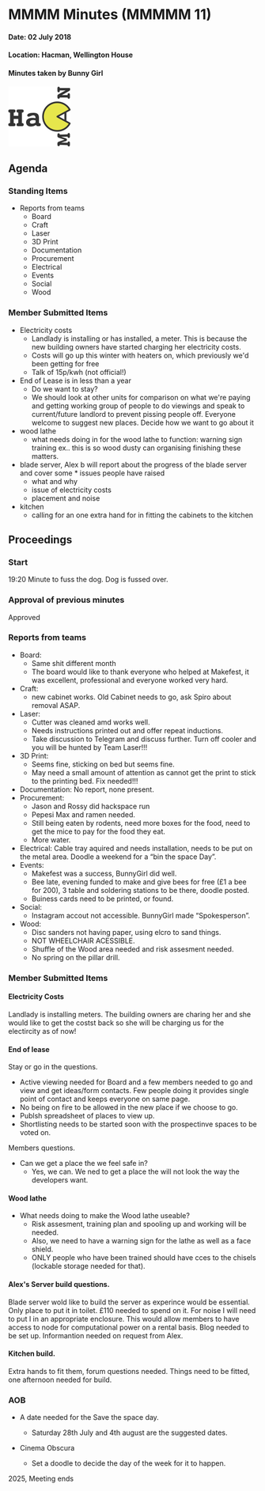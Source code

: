 # MMMM Minutes (MMMMM 11)
#### Date: 02 July 2018
#### Location: Hacman, Wellington House
#### Minutes taken by Bunny Girl
![](https://raw.githubusercontent.com/HACManchester/Branding/master/Logos/PNG/126/hackspace-dgrey.png)
## Agenda 
### Standing Items
* Reports from teams
  * Board
  * Craft
  * Laser
  * 3D Print
  * Documentation
  * Procurement
  * Electrical
  * Events
  * Social
  * Wood

### Member Submitted Items
* Electricity costs
  * Landlady is installing or has installed, a meter. This is because the new building owners have started charging her electricity costs.
  * Costs will go up this winter with heaters on, which previously we'd been getting for free
  * Talk of 15p/kwh (not official!)
* End of Lease is in less than a year
  * Do we want to stay?
  * We should look at other units for comparison on what we're paying and getting     working group of people to do viewings and speak to current/future landlord to prevent pissing people off. Everyone welcome to suggest new places.
Decide how we want to go about it
* wood lathe
  * what needs doing in for the wood lathe to function: warning sign training ex.. this is so wood dusty can organising finishing these matters.
* blade server, Alex b will report about the progress of the blade server and cover some   * issues people have raised
  * what and why
  * issue of electricity costs
  * placement and noise
* kitchen
  * calling for an one extra hand for in fitting the cabinets to the kitchen


## Proceedings
### Start
19:20
Minute to fuss the dog.
Dog is fussed over.

### Approval of previous minutes
Approved
### Reports from teams
* Board: 
  * Same shit different month 
  * The board would like to thank everyone who helped at Makefest, it was excellent, professional and everyone worked very hard. 
* Craft: 
  * new cabinet works. Old Cabinet needs to go, ask Spiro about removal ASAP. 
* Laser:
  * Cutter was cleaned amd works well. 
  * Needs instructions printed out and offer repeat inductions. 
  * Take discussion to Telegram and discuss further. Turn off cooler and you will be hunted by Team Laser!!!
* 3D Print:
  * Seems fine, sticking on bed but seems fine. 
  * May need a small amount of attention as cannot get the print to stick to the printing bed. Fix needed!!!
* Documentation: No report, none present.
* Procurement:
  * Jason and Rossy did hackspace run
  * Pepesi Max and ramen needed. 
  * Still being eaten by rodents, need more boxes for the food, need to get the mice to pay for the food they eat. 
  * More water.  
* Electrical: Cable tray aquired and needs installation, needs to be put on the metal area. Doodle a weekend for a “bin the space Day”. 
* Events:
  * Makefest was a success, BunnyGirl did well. 
  * Bee late, evening funded to make and give bees for free (£1 a bee for 200), 3 table and soldering stations to be there, doodle posted. 
  * Buiness cards need to be printed, or found.
* Social: 
  * Instagram accout not accessible. BunnyGirl made “Spokesperson”. 
* Wood: 
  * Disc sanders not having paper, using elcro to sand things. 
  * NOT WHEELCHAIR ACESSIBLE. 
  * Shuffle of the Wood area needed and risk assesment needed. 
  * No spring on the pillar drill. 
  

### Member Submitted Items
#### Electricity Costs

Landlady is installing meters. The building owners are charing her and she would like to get the costst back so she will be charging us for the electircity as of now!

#### End of lease
Stay or go in the questions. 
* Active viewing needed for Board and a few members needed to go and view and get ideas/form contacts. Few people doing it provides single point of contact and keeps everyone on same page.
* No being on fire to be allowed in the new place if we choose to go. 
* Publsh spreadsheet of places to view up. 
* Shortlisting needs to be started soon with the prospectinve spaces to be voted on. 

Members questions. 

* Can we get a place the we feel safe in?
  * Yes, we can. We ned to get a place the will not look the way the developers want. 

#### Wood lathe
* What needs doing to make the Wood lathe useable?
  * Risk assesment, training plan and spooling up and working will be needed. 
  * Also, we need to have a warning sign  for the lathe as well as a face shield. 
  * ONLY people who have been trained should have cces to the chisels (lockable storage needed for that). 

#### Alex's Server build questions. 
Blade server wold like to build the server as experince would be essential. Only place to put it in toilet. £110 needed to spend on it. For noise I will need to put I in an appropriate enclosure. This would allow members to have access to node for computational power on a rental basis. Blog needed to be set up. Informantion needed on request from Alex.
 
#### Kitchen build. 
Extra hands to fit them, forum questions needed. Things need to be fitted, one afternoon needed for  build. 



### AOB
* A date needed for the Save the space day. 
  * Saturday 28th July and 4th august  are the suggested dates. 

* Cinema Obscura
  * Set a doodle to decide the day of the week for it to happen.

2025, Meeting ends